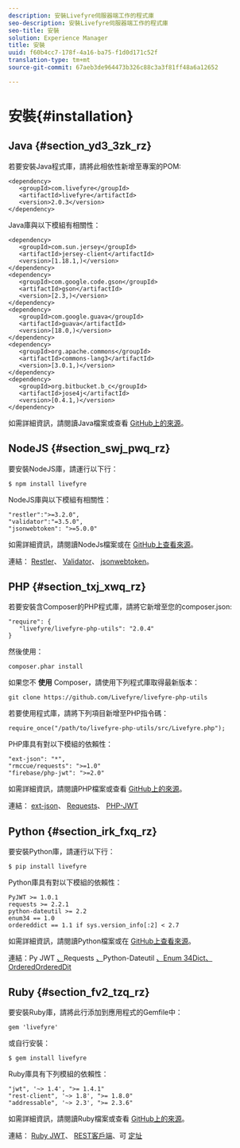 ```yaml
---
description: 安裝Livefyre伺服器端工作的程式庫
seo-description: 安裝Livefyre伺服器端工作的程式庫
seo-title: 安裝
solution: Experience Manager
title: 安裝
uuid: f60b4cc7-178f-4a16-ba75-f1d0d171c52f
translation-type: tm+mt
source-git-commit: 67aeb3de964473b326c88c3a3f81ff48a6a12652

---
```



# 安裝{#installation}


## Java {#section_yd3_3zk_rz}

若要安裝Java程式庫，請將此相依性新增至專案的POM:

```
<dependency> 
   <groupId>com.livefyre</groupId> 
   <artifactId>livefyre</artifactId> 
   <version>2.0.3</version> 
</dependency>
```

Java庫與以下模組有相關性：

```
<dependency> 
   <groupId>com.sun.jersey</groupId> 
   <artifactId>jersey-client</artifactId> 
   <version>[1.18.1,)</version> 
</dependency> 
<dependency> 
   <groupId>com.google.code.gson</groupId> 
   <artifactId>gson</artifactId> 
   <version>[2.3,)</version> 
</dependency> 
<dependency> 
   <groupId>com.google.guava</groupId> 
   <artifactId>guava</artifactId> 
   <version>[18.0,)</version> 
</dependency> 
<dependency> 
   <groupId>org.apache.commons</groupId> 
   <artifactId>commons-lang3</artifactId> 
   <version>[3.0.1,)</version> 
</dependency> 
<dependency> 
   <groupId>org.bitbucket.b_c</groupId> 
   <artifactId>jose4j</artifactId> 
   <version>[0.4.1,)</version> 
</dependency> 
```

如需詳細資訊，請閱讀Java檔案或查看 [GitHub上的來源](https://github.com/Livefyre/livefyre-java-utils)。

## NodeJS {#section_swj_pwq_rz}

要安裝NodeJS庫，請運行以下行：

`$ npm install livefyre`

NodeJS庫與以下模組有相關性：

```
"restler":">=3.2.0", 
"validator":"=3.5.0", 
"jsonwebtoken": ">=5.0.0" 
```

如需詳細資訊，請閱讀NodeJs檔案或在 [GitHub上查看來源](https://github.com/Livefyre/livefyre-nodejs-utils)。

連結： [Restler](https://github.com/danwrong/restler)、 [Validator](https://www.npmjs.org/package/validator)、 [jsonwebtoken](https://github.com/auth0/node-jsonwebtoken)。

## PHP {#section_txj_xwq_rz}

若要安裝含Composer的PHP程式庫，請將它新增至您的composer.json:

```
"require": { 
   "livefyre/livefyre-php-utils": "2.0.4" 
}
```

然後使用：

```
composer.phar install 
```

如果您不 **使用** Composer，請使用下列程式庫取得最新版本：

```
git clone https://github.com/Livefyre/livefyre-php-utils 
```

若要使用程式庫，請將下列項目新增至PHP指令碼：

```
require_once("/path/to/livefyre-php-utils/src/Livefyre.php"); 
```

PHP庫具有對以下模組的依賴性：

```
"ext-json": "*", 
"rmccue/requests": ">=1.0" 
"firebase/php-jwt": ">=2.0" 
```

如需詳細資訊，請閱讀PHP檔案或查看 [GitHub上的來源](https://github.com/Livefyre/livefyre-php-utils)。

連結： [ext-json](https://php.net/manual/en/book.json.php)、 [Requests](https://github.com/rmccue/Requests/)、 [PHP-JWT](https://github.com/firebase/php-jwt/tree/v2.0.0)

## Python {#section_irk_fxq_rz}

要安裝Python庫，請運行以下行：

`$ pip install livefyre`

Python庫具有對以下模組的依賴性：

```
PyJWT >= 1.0.1  
requests >= 2.2.1  
python-dateutil >= 2.2  
enum34 == 1.0  
ordereddict == 1.1 if sys.version_info[:2] < 2.7 
```

如需詳細資訊，請閱讀Python檔案或在 [GitHub上查看來源](https://github.com/Livefyre/livefyre-python-utils)。

連結：Py JWT [、](https://github.com/progrium/pyjwt)Requests [、](https://github.com/kennethreitz/requests)Python-Dateutil [、](https://pypi.python.org/pypi/python-dateutil)[](https://pypi.python.org/pypi/enum34)[Enum 34Dict、OrderedOrderedDit](https://pypi.python.org/pypi/ordereddict)

## Ruby {#section_fv2_tzq_rz}

要安裝Ruby庫，請將此行添加到應用程式的Gemfile中：

```
gem 'livefyre' 
```

或自行安裝：

`$ gem install livefyre`

Ruby庫具有下列模組的依賴性：

```
"jwt", '~> 1.4', ">= 1.4.1"  
"rest-client", '~> 1.8', ">= 1.8.0"  
"addressable", '~> 2.3', ">= 2.3.6" 
```

如需詳細資訊，請閱讀Ruby檔案或查看 [GitHub上的來源](https://github.com/Livefyre/livefyre-ruby-utils)。

連結： [Ruby JWT](https://github.com/firebase/php-jwt/tree/v2.0.0)、 [REST客戶端](https://github.com/rest-client/rest-client/)、可 [定址](https://github.com/sporkmonger/addressable)
